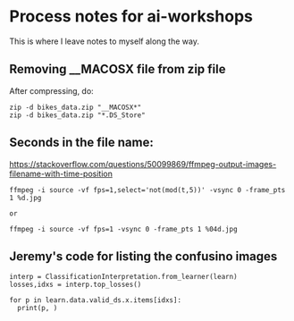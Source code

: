 # Process notes for ai-workshops

This is where I leave notes to myself along the way. 

## Removing __MACOSX file from zip file

After compressing, do:

```
zip -d bikes_data.zip "__MACOSX*"
zip -d bikes_data.zip "*.DS_Store"
```

## Seconds in the file name:

https://stackoverflow.com/questions/50099869/ffmpeg-output-images-filename-with-time-position

```
ffmpeg -i source -vf fps=1,select='not(mod(t,5))' -vsync 0 -frame_pts 1 %d.jpg

or

ffmpeg -i source -vf fps=1 -vsync 0 -frame_pts 1 %04d.jpg
```



## Jeremy's code for listing the confusino images

```
interp = ClassificationInterpretation.from_learner(learn)
losses,idxs = interp.top_losses()

for p in learn.data.valid_ds.x.items[idxs]:
  print(p, )
```
